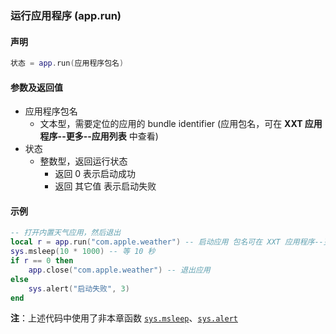 ### 运行应用程序 \(**app\.run**\)


#### 声明
```lua
状态 = app.run(应用程序包名)
```


#### 参数及返回值
- 应用程序包名
    - 文本型，需要定位的应用的 bundle identifier \(应用包名，可在 **XXT 应用程序\-\-更多\-\-应用列表** 中查看\) 
- 状态
    - 整数型，返回运行状态
         - 返回 0 表示启动成功
         - 返回 其它值 表示启动失败


#### 示例  
```lua
-- 打开内置天气应用，然后退出
local r = app.run("com.apple.weather") -- 启动应用 包名可在 XXT 应用程序--更多--应用列表 中查看
sys.msleep(10 * 1000) -- 等 10 秒
if r == 0 then
    app.close("com.apple.weather") -- 退出应用
else
    sys.alert("启动失败", 3)
end
```
**注**：上述代码中使用了非本章函数 [`sys.msleep`](/Handbook/sys/sys.msleep.md)、[`sys.alert`](/Handbook/sys/sys.alert.md)

